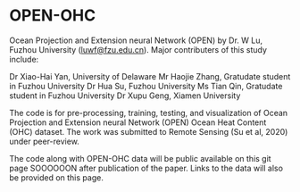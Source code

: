 # OPEN-OHC
Ocean Projection and Extension neural Network (OPEN) by Dr. W Lu, Fuzhou University (luwf@fzu.edu.cn). Major contributers of this study include:

Dr Xiao-Hai Yan, University of Delaware
Mr Haojie Zhang, Gratudate student in Fuzhou University
Dr Hua Su, Fuzhou University
Ms Tian Qin, Gratudate student in Fuzhou University
Dr Xupu Geng, Xiamen University

The code is for pre-processing, training, testing, and visualization of Ocean Projection and Extension neural Network (OPEN) Ocean Heat Content (OHC) dataset.
The work was submitted to Remote Sensing (Su et al, 2020) under peer-review.

The code along with OPEN-OHC data will be public available on this git page SOOOOOON after publication of the paper.
Links to the data will also be provided on this page.
